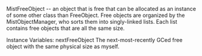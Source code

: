 MistFreeObject -- an object that is free that can be allocated as an instance of some other class than FreeObject. Free objects are organized by the MistObjectManager, who sorts them into singly-linked lists. Each list contains free objects that are all the same size.

Instance Variables:
	nextFreeObject	<MistFreeObject or nil> The next-most-recently GCed free object with the same physical size as myself.